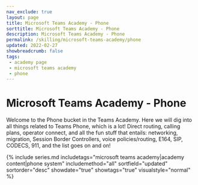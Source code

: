 ```yaml
---
nav_exclude: true
layout: page
title: Microsoft Teams Academy - Phone
sorttitle: Microsoft Teams Academy - Phone
description: Microsoft Teams Academy - Phone
permalink: /skilling/microsoft-teams-academy/phone
updated: 2022-02-27
showbreadcrumb: false
tags: 
 - academy page
 - microsoft teams academy
 - phone
---
```


# Microsoft Teams Academy - Phone

Welcome to the Phone bucket in the Teams Academy. Here we will dig into all things related to Teams Phone, which is a lot! Direct routing, calling plans, operator connect, and all the fun stuff that entails: networking, migration, Session Border Controllers, voice policies/routing, E164, SIP, CODECS, 911, and the list goes on and on! 

{% include series.md 
    includetags="microsoft teams academy|academy content|phone system" 
    includemethod="all" 
    sortfield="updated" sortorder="desc" showdate="true" showtags="true"
    visualstyle="normal"
%}

